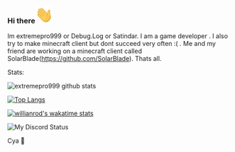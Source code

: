 ### Hi there<img src="https://github.com/Hot-Tutorials/Hot-Tutorials/blob/master/images/Hi.gif" width="40px" />

Im extremepro999 or Debug.Log or Satindar. I am a game developer . I also try to make minecraft client but dont succeed very often
:( . Me and my friend are working on a minecraft client called SolarBlade(https://github.com/SolarBlade). Thats all.

Stats:

![extremepro999 github stats](https://github-readme-stats.vercel.app/api?username=Satindar31&show_icons=true&title_color=f82371&icon_color=f8ca23&text_color=ffffff&bg_color=000000&border_color=ffffff)

[![Top Langs](https://github-readme-stats.vercel.app/api/top-langs/?username=Satindar31)](https://github.com/anuraghazra/github-readme-stats)

[![willianrod's wakatime stats](https://github-readme-stats.vercel.app/api/wakatime?username=DebugDotLog)](https://github.com/anuraghazra/github-readme-stats)


![My Discord Status](https://discord.c99.nl/widget/theme-4/713254655999868931.png )

Cya 👋

